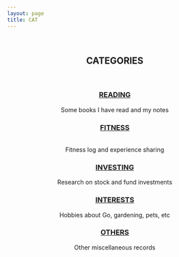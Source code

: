 ```yaml
---
layout: page
title: CAT
---
```


<center>

<br>
<p><b><h2>CATEGORIES</h2></b></p>
<br>
<p><b><h3><a href="/categories.md">READING</a></h3></b>
Some books I have read and my notes</p>

<b><h3><a href="/categories.md">FITNESS</a></h3></b>
<br>Fitness log and experience sharing</p>

<p><b><h3><a href="/categories.md">INVESTING</a></h3></b></p>
<p>Research on stock and fund investments</p>

<p><b><h3><a href="/categories.md">INTERESTS</a></h3></b></p>
<p>Hobbies about Go, gardening, pets, etc</p>

<p><b><h3><a href="/categories.md">OTHERS</a></h3></b></p>
<p>Other miscellaneous records</p>
